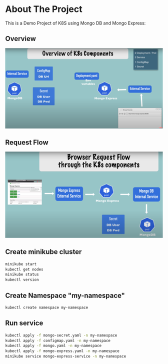 # About The Project
This is a Demo Project of K8S using Mongo DB and Mongo Express:

## Overview
[![Overview Screen Shot][overwiew-screenshot]](https://www.youtube.com/watch?v=X48VuDVv0do)
## Request Flow
[![Request Flow Screen Shot][request-screenshot]](https://www.youtube.com/watch?v=X48VuDVv0do)


## Create minikube cluster
```sh
minikube start 
kubectl get nodes
minikube status   
kubectl version
```
##  Create Namespace "my-namespace"
```sh
kubectl create namespace my-namespace
```
##  Run service
```sh
kubectl apply -f mongo-secret.yaml -n my-namespace
kubectl apply -f configmap.yaml -n my-namespace
kubectl apply -f mongo.yaml -n my-namespace
kubectl apply -f mongo-express.yaml -n my-namespace
minikube service mongo-express-service -n my-namespace
```

<!-- MARKDOWN LINKS & IMAGES -->
[overwiew-screenshot]: images/overview.png
[request-screenshot]: images/Request-flow.png


